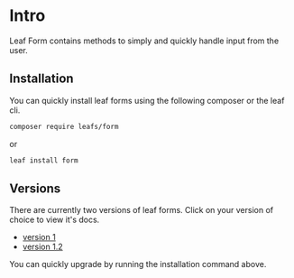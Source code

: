 # Intro

Leaf Form contains methods to simply and quickly handle input from the user.

## Installation

You can quickly install leaf forms using the following composer or the leaf cli.

```sh
composer require leafs/form
```

or

```sh
leaf install form
```

## Versions

There are currently two versions of leaf forms. Click on your version of choice to view it's docs.

- [version 1](/modules/forms/v/1/)
- [version 1.2](/modules/forms/v/1.2/)

You can quickly upgrade by running the installation command above.
